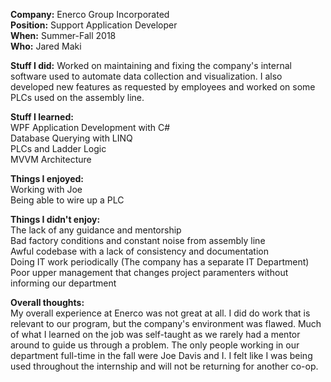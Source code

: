 **Company:** Enerco Group Incorporated  
**Position:** Support Application Developer  
**When:** Summer-Fall 2018  
**Who:** Jared Maki 

**Stuff I did:** Worked on maintaining and fixing the company's internal software used to automate data collection and visualization. I also developed new features as requested by employees and worked on some PLCs used on the assembly line.  


**Stuff I learned:**  
WPF Application Development with C#   
Database Querying with LINQ   
PLCs and Ladder Logic   
MVVM Architecture   

**Things I enjoyed:**   
Working with Joe  
Being able to wire up a PLC

**Things I didn't enjoy:**  
The lack of any guidance and mentorship   
Bad factory conditions and constant noise from assembly line    
Awful codebase with a lack of consistency and documentation   
Doing IT work periodically (The company has a separate IT Department)    
Poor upper management that changes project paramenters without informing our department   

**Overall thoughts:**   
My overall experience at Enerco was not great at all. I did do work that is relevant to our program, but the company's environment was flawed. Much of what I learned on the job was self-taught as we rarely had a mentor around to guide us through a problem. The only people working in our department
full-time in the fall were Joe Davis and I. I felt like I was being used throughout the internship and will not be returning for another co-op.
